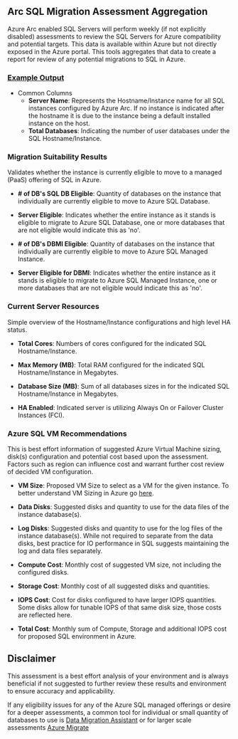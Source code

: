 ## Arc SQL Migration Assessment Aggregation

Azure Arc enabled SQL Servers will perform weekly (if not explicitly disabled) assessments to review the SQL Servers for Azure compatibility and potential targets. 
This data is available within Azure but not directly exposed in the Azure portal. This tools aggregates that data to create a report for review of any potential migrations to SQL in Azure.

### [Example Output](https://cbattlegear.github.io/ArcSqlMigrationAssessmentAggregation/example_output.html)

- Common Columns
  - **Server Name**: Represents the Hostname/Instance name for all SQL instances configured by Azure Arc. If no instance is indicated after the hostname it is due to the instance being a default installed instance on the host.
  - **Total Databases**: Indicating the number of user databases under the SQL Hostname/Instance.

### Migration Suitability Results

Validates whether the instance is currently eligible to move to a managed (PaaS) offering of SQL in Azure.

- **# of DB's SQL DB Eligible**: Quantity of databases on the instance that individually are currently eligible to move to Azure SQL Database.
  
- **Server Eligible**: Indicates whether the entire instance as it stands is eligible to migrate to Azure SQL Database, one or more databases that are not eligible would indicate this as 'no'.

- **# of DB's DBMI Eligible**: Quantity of databases on the instance that individually are currently eligible to move to Azure SQL Managed Instance.

- **Server Eligible for DBMI**: Indicates whether the entire instance as it stands is eligible to migrate to Azure SQL Managed Instance, one or more databases that are not eligible would indicate this as 'no'.

### Current Server Resources

Simple overview of the Hostname/Instance configurations and high level HA status.

- **Total Cores**: Numbers of cores configured for the indicated SQL Hostname/Instance.
  
- **Max Memory (MB)**: Total RAM configured for the indicated SQL Hostname/Instance in Megabytes.
  
- **Database Size (MB)**: Sum of all databases sizes in for the indicated SQL Hostname/Instance in Megabytes.
  
- **HA Enabled**: Indicated server is utilizing Always On or Failover Cluster Instances (FCI).

### Azure SQL VM Recommendations

 This is best effort information of suggested Azure Virtual Machine sizing, disk(s) configuration and potential cost based upon the assessment. Factors such as region can influence cost and warrant further cost review of decided VM configuration.

- **VM Size**: Proposed VM Size to select as a VM for the given instance. To better understand VM Sizing in Azure go [here](https://learn.microsoft.com/en-us/azure/virtual-machines/sizes/overview).
  
- **Data Disks**: Suggested disks and quantity to use for the data files of the instance database(s).
  
- **Log Disks**: Suggested disks and quantity to use for the log files of the instance database(s). While not required to separate from the data disks, best practice for IO performance in SQL suggests maintaining the log and data files separately.

- **Compute Cost**: Monthly cost of suggested VM size, not including the configured disks.

- **Storage Cost**: Monthly cost of all suggested disks and quantities.

- **IOPS Cost**: Cost for disks configured to have larger IOPS quantities. Some disks allow for tunable IOPS of that same disk size, those costs are reflected here.

- **Total Cost**: Monthly sum of Compute, Storage and additional IOPS cost for proposed SQL environment in Azure.
  
## Disclaimer

This assessment is a best effort analysis of your environment and is always beneficial if not suggested to further review these results and environment to ensure accuracy and applicability.

If any eligibility issues for any of the Azure SQL managed offerings or desire for a deeper assessments, a common tool for individual or small quantity of databases to use is [Data Migration Assistant](https://learn.microsoft.com/en-us/sql/dma/dma-overview?view=sql-server-ver16) 
or for larger scale assessments [Azure Migrate](https://learn.microsoft.com/en-us/azure/migrate/migrate-services-overview)
